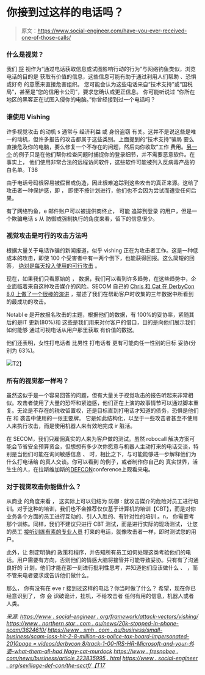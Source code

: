 # 你接到过这样的电话吗？

> 原文：<https://www.social-engineer.com/have-you-ever-received-one-of-those-calls/>

### 什么是视觉？

我们 [将](https://www.social-engineer.org/framework/attack-vectors/vishing/) 视作为“通过电话获取信息或试图影响行动的行为”与网络钓鱼类似，浏览 电话的目的是 获取有价值的信息，这些信息可能有助于通过利用人们帮助 、恐惧或好奇 的意愿来直接危害组织。 您可能会认为这些电话来自“技术支持”或“国税局”，甚至是“您的信用卡公司”，要求您确认或更正信息。 你可能听说过 “你所在地区的黑客正在试图入侵你的电脑。”你曾经接到过一个电话吗？

### 谁使用 Vishing

许多视觉攻击 的动机 s 通常与 经济利益 或 身份盗窃 有关。这并不是说这些是唯一的动机，但许多报告的攻击都属于这些类别。上面提到的“技术支持”骗局 要么直接危及你的电脑，要么修复一个不存在的问题，然后向你收取“工作 费用。[另一个](https://www.northernstar.com.au/news/20k-stolen-in-phone-scam/3624610/) 的例子只是在他们帮你检查问题时捕捉你的登录细节，并不需要恶意软件。在 事实上， 他们使用非常合法的远程访问软件，这些软件可能被列入反病毒产品的白名单。T38

由于电话号码很容易被假冒或伪造，因此很难追踪到这些攻击的真正来源。这给了攻击者一种保护感，即 ， 即使不按计划进行，他们也不会因为尝试而遭受任何后果。

有了网络钓鱼，e 邮件账户可以被提供商终止， 可能 追踪到登录 的用户，但是一个欺骗电话 s 从 防御或强制执行的角度来看，留下的信息很少。

### 视觉攻击是可行的攻击方法吗

根据大量关于电话诈骗的新闻报道，似乎 vishing 正在为攻击者工作。这是一种低成本的攻击，即使 100 个受害者中有一两个倒下，也能获得回报。这么简短的回答， [绝对是每天投入使用的可行攻击](https://www.smh.com.au/business/small-business/scam-losses-hit-2-8-million-as-police-tax-board-impersonated-20190110-p50qk9.html) 。

现在，如果我们只看原始的 ， 数据，我们可以看到许多趋势，在这些趋势中，企业面临着来自这种攻击媒介的风险。SECOM 自己的 [Chris 和 Cat 在 DerbyCon 8.0 上做了一个很棒的演讲](https://www.irongeek.com/i.php?page=videos/derbycon8/track-1-00-irs-hr-microsoft-and-your-grandma-what-they-all-have-in-common-christopher-hadnagy-cat-murdock) ，描述了我们在帮助客户时收集的三年数据中所看到的最成功的攻击。

Notabl e 是开放报名攻击的主题，根据他们的数据，有 100%的妥协率，紧随其后的是IT 更新(80%)和 这些是我们用来对付客户的借口，目的是向他们展示我们如何能够 通过可视电话从用户那里获取 有价值的数据。

他们还表明，女性打电话者 比男性 打电话者 更有可能向任一性别的目标 妥协(分别为 63%)。 

![](img/3d6f4a9b6bf9ea710f190d9782060798.png)T2】

### 所有的视觉都一样吗？

虽然这似乎是一个容易回答的问题，但有大量关于视觉攻击的报告听起来非常相似。攻击者使用了大量的恐吓和紧迫感，他们正在上演的故事情节可以通过脚本重复。无论是不存在的税收留置权，还是目标直到打电话才知道的债务，恐惧是他们在 和 袭击中使用的一张主要牌。 它是如此结构化，以至于一些攻击者甚至不使用人来执行攻击，而是使用机器人来有效地完成 ir 脏活。

在 SECOM，我们只雇佣真实的人来为客户做的测试。虽然 robocall 解决方案可能会节省安全预算资金，但想想有多少次你愿意与机器人主动打来的电话交谈，特别是当他们可能在询问敏感信息 、 时，相比之下，与可能能够进一步解释他们为什么打电话给 的真人交谈。你可以看到 的例子，或者制作你自己的 真实世界，活生生的人，在拉斯维加斯的[DEFCON](https://www.social-engineer.org/event-updates/defcon-updates/sectf-report-release-from-def-con-27/)conference上观看来电。

### 对于视觉攻击你能做什么？

从商业 的角度来看 ， 这实际上可以归结为 防御 : 就攻击媒介的危险对员工进行培训。对于这种的培训，我们也不会推荐仅仅基于计算机的培训【CBT】，而是对你业务各个方面的员工进行互动的、引人入胜的、有针对性的培训 。n， 你需要考那个训练。同样，我们不建议只进行 CBT 测试，而是进行实际的现场测试， 让您的员工 [接听训练有素的专业人员](https://www.social-engineer.com/vishing-service/) 打来的电话，就像攻击者一样，即时测试您的用户。

此外，让 制定明确的 政策和程序，并告知所有员工如何处理这类考验他们的电话。用户需要有方向，否则他们的情感大脑将接管并可能导致妥协。只有有了沟通良好的 计划，他们才能在那一刻进行批判性思考，并知道他们应该做什么 、 ，而不管来电者要求或告诉他们做什么。

那么， 你有没有在 eve r 接到过这样的电话？你当时做了什么？ 希望，现在你已经意识到了， 你 会 识破诡计，挂机，不给攻击者 任何有用的信息，机器人或者人类。

*来源:
[https://www . social-engineer . org/framework/attack-vectors/vishing/](https://www.social-engineer.org/framework/attack-vectors/vishing/)
[https://www . northern star . com . au/news/20k-stopped-in-phone-scam/3624610/](https://www.northernstar.com.au/news/20k-stolen-in-phone-scam/3624610/)
[https://www . smh . com . au/business/small-business/scam-loss-hit-2-8-million-as-police-tax-board-impersonated-2010page = videos/derbycon 8/track-1-00-IRS-HR-Microsoft-and-your-外婆-what-them-all-had Nagy-cat-murdock](https://www.smh.com.au/business/small-business/scam-losses-hit-2-8-million-as-police-tax-board-impersonated-20190110-p50qk9.html)
[https://www . fresnobee . com/news/business/article 223835995 . html](https://www.fresnobee.com/news/business/article223835995.html)
[https://www . social-engineer . org/sevillage-def-con/the-sectf/【T17](https://www.social-engineer.org/sevillage-def-con/the-sectf/)*